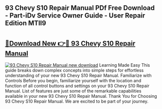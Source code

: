 ## 93 Chevy S10 Repair Manual PDf Free Download - Part-iDv Service Owner Guide - User Repair Edition MTll9

# <h2><a href="http://bc79441.oget.top/?id=93+Chevy+S10+Repair+Manual">🔗Download New 👉🔴 93 Chevy S10 Repair Manual</a></h2>

[![93 Chevy S10 Repair Manual new download](https://i.imgur.com/5g1atiW.png)](http://bc79441.oget.top/?id=93+Chevy+S10+Repair+Manual)
Learning Made Easy This guide breaks down complex concepts into simple steps for effortless understanding of your new 93 Chevy S10 Repair Manual. Familiarize with Controls Before you begin, familiarize yourself with the location and function of all control buttons and settings on your 93 Chevy S10 Repair Manual. List of features are just some of the remarkable capabilities available in your new 93 Chevy S10 Repair Manual. Thank You for Choosing 93 Chevy S10 Repair Manual. We are excited to be part of your journey.
